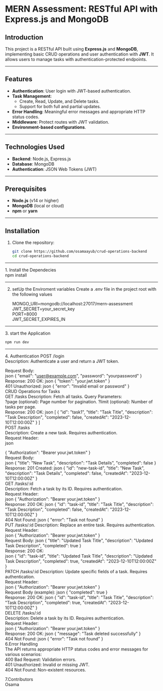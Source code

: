 # MERN Assessment: RESTful API with Express.js and MongoDB

## Introduction

This project is a RESTful API built using **Express.js** and **MongoDB**, implementing basic CRUD operations and user authentication with **JWT**. It allows users to manage tasks with authentication-protected endpoints.

---

## Features

- **Authentication**: User login with JWT-based authentication.
- **Task Management**: 
  - Create, Read, Update, and Delete tasks.
  - Support for both full and partial updates.
- **Error Handling**: Meaningful error messages and appropriate HTTP status codes.
- **Middleware**: Protect routes with JWT validation.
- **Environment-based configurations**.

---

## Technologies Used

- **Backend**: Node.js, Express.js
- **Database**: MongoDB
- **Authentication**: JSON Web Tokens (JWT)

---

## Prerequisites

- **Node.js** (v14 or higher)
- **MongoDB** (local or cloud)
- **npm** or **yarn**

---

## Installation

1. Clone the repository:
   ```bash
   git clone https://github.com/osamaayub/crud-operations-backend
   cd crud-operations-backend
<hr>
1. Install the Dependecies
<br>
  npm install
<hr>

2. setUp the Enviroment variables
Create a .env file in the project root with the following values

   MONGO_URI=mongodb://localhost:27017/mern-assessment
   <br>
   JWT_SECRET=your_secret_key
   <br>
   PORT=8000
   <br>
   JWT_SECRET_EXPIRES_IN



<hr>
3. start the Application

```bash 
npm run dev
``` 
<hr>
4. Authentication
POST /login
<br>
Description: Authenticate a user and return a JWT token.

Request Body:
<br>
json
{
  "email": "user@example.com",
  "password": "yourpassword"
}
<br>
Response:
200 OK:
json
{
  "token": "your.jwt.token"
}
<br>
401 Unauthorized:
json
{
  "error": "Invalid email or password"
}
<br>
CRUD Operations for Tasks
<br>
GET /tasks
Description: Fetch all tasks.
Query Parameters:
<br>
?page (optional): Page number for pagination.
?limit (optional): Number of tasks per page.
<br>
Response:
200 OK:
json
[
  {
    "id": "task1",
    "title": "Task Title",
    "description": "Task Description",
    "completed": false,
    "createdAt": "2023-12-10T12:00:00Z"
  }
]
<br>
POST /tasks
<br>
Description: Create a new task. Requires authentication.
<br>
Request Header:
<br>
json

{
  "Authorization": "Bearer your.jwt.token"
}
<br>
Request Body:
<br>
json
{
  "title": "New Task",
  "description": "Task Details",
  "completed": false
}
<br>
Response:
201 Created:
json
{
  "id": "new-task-id",
  "title": "New Task",
  "description": "Task Details",
  "completed": false,
  "createdAt": "2023-12-10T12:00:00Z"
}
<br>
GET /tasks/:id
<br>
Description: Fetch a task by its ID. Requires authentication.
<br>
Request Header:
<br>
json
{
  "Authorization": "Bearer your.jwt.token"
}
<br>
Response:
200 OK:
json
{
  "id": "task-id",
  "title": "Task Title",
  "description": "Task Description",
  "completed": false,
  "createdAt": "2023-12-10T12:00:00Z"
} 
<br>
404 Not Found:
json
{
  "error": "Task not found"
}
<br>
PUT /tasks/:id
Description: Replace an entire task. Requires authentication.
Request Header:
<br>
json
{
  "Authorization": "Bearer your.jwt.token"
}
<br>
Request Body:
json
{
  "title": "Updated Task Title",
  "description": "Updated Task Description",
  "completed": true
}
<br>
Response:
200 OK:
<br>
json
{
  "id": "task-id",
  "title": "Updated Task Title",
  "description": "Updated Task Description",
  "completed": true,
  "createdAt": "2023-12-10T12:00:00Z"
}
<br>
PATCH /tasks/:id
Description: Update specific fields of a task. Requires authentication.
<br>
Request Header:
<br>
json
{
  "Authorization": "Bearer your.jwt.token"
}
<br>
Request Body (example):
json
{
  "completed": true
}
<br>
Response:
200 OK:
json
{
  "id": "task-id",
  "title": "Task Title",
  "description": "Task Description",
  "completed": true,
  "createdAt": "2023-12-10T12:00:00Z"
}
<br>
DELETE /tasks/:id
<br>
Description: Delete a task by its ID. Requires authentication.
<br>
Request Header:
<br>
json
{
  "Authorization": "Bearer your.jwt.token"
}
<br>
Response:
200 OK:
json
{
  "message": "Task deleted successfully"
}
<br>
404 Not Found:
json
{
  "error": "Task not found"
}
<br>
6.Error Handling
<br>
The API returns appropriate HTTP status codes and error messages for various scenarios:
<br>
400 Bad Request: Validation errors.
<br>
401 Unauthorized: Invalid or missing JWT.
<br>
404 Not Found: Non-existent resources.
<br>

7.Contributors
<br>
Osama 

